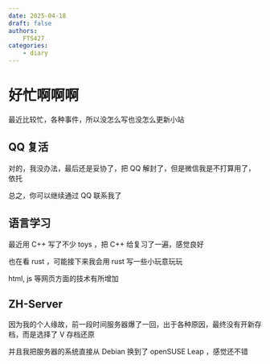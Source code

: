 ```yaml
---
date: 2025-04-18
draft: false
authors:
    FTS427
categories:
    - diary
---
```


# 好忙啊啊啊

最近比较忙，各种事件，所以没怎么写也没怎么更新小站

## QQ 复活

对的，我没办法，最后还是妥协了，把 QQ 解封了，但是微信我是不打算用了，依托

总之，你可以继续通过 QQ 联系我了

## 语言学习

最近用 C++ 写了不少 toys ，把 C++ 给复习了一遍，感觉良好

也在看 rust ，可能接下来我会用 rust 写一些小玩意玩玩

html, js 等网页方面的技术有所增加

## ZH-Server

因为我的个人缘故，前一段时间服务器爆了一回，出于各种原因，最终没有开新存档，而是选择了 V 存档还原

并且我把服务器的系统直接从 Debian 换到了 openSUSE Leap ，感觉还不错
